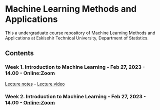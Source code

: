 # Machine Learning Methods and Applications

This a undergraduate course repository of Machine Learning Methods and Applications at Eskisehir Technical University, Department of Statistics.


## Contents

### Week 1. Introduction to Machine Learning - Feb 27, 2023 - 14.00 - Online:Zoom

[Lecture notes]() - [Lecture video]()


### Week 2. Introduction to Machine Learning - Feb 27, 2023 - 14.00 - [Online:Zoom](https://us05web.zoom.us/j/7869396483?pwd=U3pHRTFqNTlpRmd3a25rSklnMEZ1QT09)





